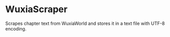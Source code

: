 # WuxiaScraper
Scrapes chapter text from WuxiaWorld and stores it in a text file with UTF-8 encoding. 
